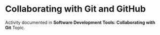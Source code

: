 # Collaborating with Git and GitHub

Activity documented in **Software Development Tools: Collaborating with Git** Topic.